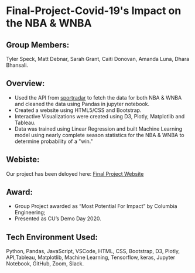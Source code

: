 # Final-Project-Covid-19's Impact on the NBA & WNBA

## Group Members:
Tyler Speck, Matt Debnar, Sarah Grant, Caiti Donovan, Amanda Luna, Dhara Bhansali.

## Overview:  
*	Used the API from [sportradar](https://developer.sportradar.com/) to fetch the data for both NBA & WNBA and cleaned the data using Pandas in jupyter notebook.<br>
*	Created a website using HTML5/CSS and Bootstrap.<br>
*	Interactive Visualizations were created using D3, Plotly, Matplotlib and Tableau.<br>
*	Data was trained using Linear Regression and built Machine Learning model using nearly complete season statistics for the NBA & WNBA to determine probability of a "win."<br> 


## Webiste:

Our project has been deloyed here: [Final Project Website](https://tylerspck.github.io/Final_Project/)

## Award:

* Group Project awarded as “Most Potential For Impact” by Columbia Engineering; <br>
* Presented as CU’s Demo Day 2020.<br>

## Tech Environment Used:

Python, Pandas, JavaScript, VSCode, HTML, CSS, Bootstrap, D3, Plotly, API,Tableau, Matplotlib, Machine Learning, Tensorflow, keras, Jupyter Notebook, GitHub, Zoom, Slack.
